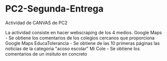 # PC2-Segunda-Entrega
Actividad de CANVAS de PC2

La actividad consiste en hacer webscraping de los 4 medios.
Google Maps - Se obtiene los comentarios de los colegios cercanos que proporciona Google Maps
EducaTolerancia - Se obtiene de las 10 primeras páginas las noticias de la categoria "acoso escolar"
Mi Cole - Se obtiene los comentarios de un insituto en concreto
